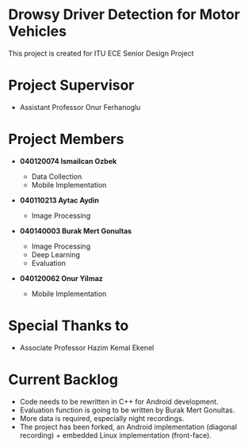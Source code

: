 # Drowsy Driver Detection for Motor Vehicles

This project is created for ITU ECE Senior Design Project

# Project Supervisor

* Assistant Professor Onur Ferhanoglu

# Project Members

- **040120074 Ismailcan Ozbek**
  - Data Collection
  - Mobile Implementation

- **040110213 Aytac Aydin**
  - Image Processing

- **040140003 Burak Mert Gonultas**
  - Image Processing
  - Deep Learning
  - Evaluation

- **040120062 Onur Yilmaz**
  - Mobile Implementation

# Special Thanks to

- Associate Professor Hazim Kemal Ekenel

# Current Backlog

- Code needs to be rewritten in C++ for Android development.
- Evaluation function is going to be written by Burak Mert Gonultas.
- More data is required, especially night recordings.
- The project has been forked, an Android implementation (diagonal recording) + embedded Linux implementation (front-face).

